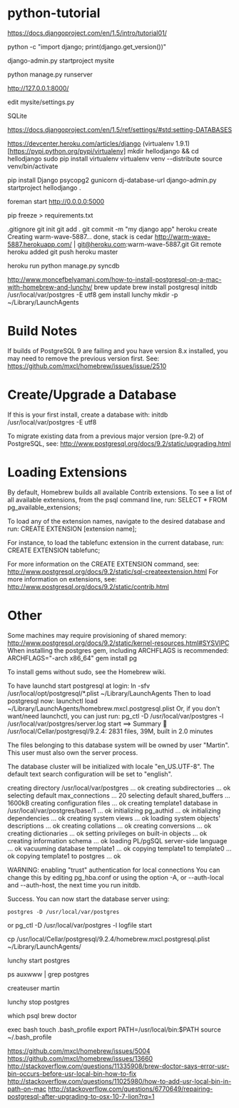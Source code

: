 python-tutorial
===============
https://docs.djangoproject.com/en/1.5/intro/tutorial01/

python -c "import django; print(django.get_version())"

django-admin.py startproject mysite

python manage.py runserver

http://127.0.0.1:8000/

edit mysite/settings.py

SQLite

https://docs.djangoproject.com/en/1.5/ref/settings/#std:setting-DATABASES

https://devcenter.heroku.com/articles/django
(virtualenv 1.9.1)[https://pypi.python.org/pypi/virtualenv]
mkdir hellodjango && cd hellodjango
sudo pip install virtualenv
virtualenv venv --distribute
source venv/bin/activate

pip install Django psycopg2 gunicorn dj-database-url
django-admin.py startproject hellodjango .

foreman start
http://0.0.0.0:5000

pip freeze > requirements.txt

.gitignore
git init
git add .
git commit -m "my django app"
heroku create
Creating warm-wave-5887... done, stack is cedar
http://warm-wave-5887.herokuapp.com/ | git@heroku.com:warm-wave-5887.git
Git remote heroku added
git push heroku master

heroku run python manage.py syncdb

http://www.moncefbelyamani.com/how-to-install-postgresql-on-a-mac-with-homebrew-and-lunchy/
brew update
brew install postgresql
initdb /usr/local/var/postgres -E utf8
gem install lunchy
mkdir -p ~/Library/LaunchAgents

# Build Notes

If builds of PostgreSQL 9 are failing and you have version 8.x installed,
you may need to remove the previous version first. See:
  https://github.com/mxcl/homebrew/issues/issue/2510

# Create/Upgrade a Database

If this is your first install, create a database with:
  initdb /usr/local/var/postgres -E utf8

To migrate existing data from a previous major version (pre-9.2) of PostgreSQL, see:
  http://www.postgresql.org/docs/9.2/static/upgrading.html

# Loading Extensions

By default, Homebrew builds all available Contrib extensions. To see a list of all
available extensions, from the psql command line, run:
  SELECT * FROM pg_available_extensions;

To load any of the extension names, navigate to the desired database and run:
  CREATE EXTENSION [extension name];

For instance, to load the tablefunc extension in the current database, run:
  CREATE EXTENSION tablefunc;

For more information on the CREATE EXTENSION command, see:
  http://www.postgresql.org/docs/9.2/static/sql-createextension.html
For more information on extensions, see:
  http://www.postgresql.org/docs/9.2/static/contrib.html

# Other

Some machines may require provisioning of shared memory:
  http://www.postgresql.org/docs/9.2/static/kernel-resources.html#SYSVIPC
When installing the postgres gem, including ARCHFLAGS is recommended:
  ARCHFLAGS="-arch x86_64" gem install pg

To install gems without sudo, see the Homebrew wiki.

To have launchd start postgresql at login:
    ln -sfv /usr/local/opt/postgresql/*.plist ~/Library/LaunchAgents
Then to load postgresql now:
    launchctl load ~/Library/LaunchAgents/homebrew.mxcl.postgresql.plist
Or, if you don't want/need launchctl, you can just run:
    pg_ctl -D /usr/local/var/postgres -l /usr/local/var/postgres/server.log start
==> Summary
🍺  /usr/local/Cellar/postgresql/9.2.4: 2831 files, 39M, built in 2.0 minutes

The files belonging to this database system will be owned by user "Martin".
This user must also own the server process.

The database cluster will be initialized with locale "en_US.UTF-8".
The default text search configuration will be set to "english".

creating directory /usr/local/var/postgres ... ok
creating subdirectories ... ok
selecting default max_connections ... 20
selecting default shared_buffers ... 1600kB
creating configuration files ... ok
creating template1 database in /usr/local/var/postgres/base/1 ... ok
initializing pg_authid ... ok
initializing dependencies ... ok
creating system views ... ok
loading system objects' descriptions ... ok
creating collations ... ok
creating conversions ... ok
creating dictionaries ... ok
setting privileges on built-in objects ... ok
creating information schema ... ok
loading PL/pgSQL server-side language ... ok
vacuuming database template1 ... ok
copying template1 to template0 ... ok
copying template1 to postgres ... ok

WARNING: enabling "trust" authentication for local connections
You can change this by editing pg_hba.conf or using the option -A, or
--auth-local and --auth-host, the next time you run initdb.

Success. You can now start the database server using:

    postgres -D /usr/local/var/postgres
or
    pg_ctl -D /usr/local/var/postgres -l logfile start

cp /usr/local/Cellar/postgresql/9.2.4/homebrew.mxcl.postgresql.plist ~/Library/LaunchAgents/

lunchy start postgres

ps auxwww | grep postgres

createuser martin

lunchy stop postgres

which psql
brew doctor

exec bash
touch .bash_profile
export PATH=/usr/local/bin:$PATH
source ~/.bash_profile

https://github.com/mxcl/homebrew/issues/5004
https://github.com/mxcl/homebrew/issues/13660
http://stackoverflow.com/questions/11335908/brew-doctor-says-error-usr-bin-occurs-before-usr-local-bin-how-to-fix
http://stackoverflow.com/questions/11025980/how-to-add-usr-local-bin-in-path-on-mac
http://stackoverflow.com/questions/6770649/repairing-postgresql-after-upgrading-to-osx-10-7-lion?rq=1
